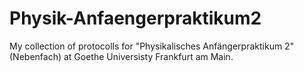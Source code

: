 # Physik-Anfaengerpraktikum2
My collection of protocolls for "Physikalisches Anfängerpraktikum 2" (Nebenfach) at Goethe Universisty Frankfurt am Main.
